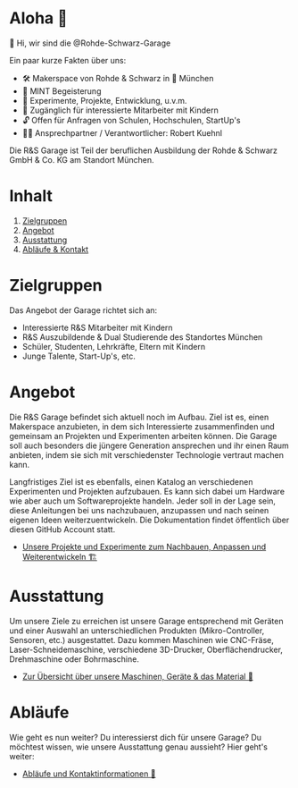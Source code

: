 # Aloha 🌺

👋 Hi, wir sind die @Rohde-Schwarz-Garage

Ein paar kurze Fakten über uns:

- 🛠 Makerspace von Rohde & Schwarz in 📍 München
- 💖 MINT Begeisterung
- 🧪 Experimente, Projekte, Entwicklung, u.v.m.
- 🎫 Zugänglich für interessierte Mitarbeiter mit Kindern
- 🔓 Offen für Anfragen von Schulen, Hochschulen, StartUp's
- 🦹‍♂️ Ansprechpartner / Verantwortlicher: Robert Kuehnl

<!---
rohde-schwarz-garage/rohde-schwarz-garage is a ✨ special ✨ repository because its `README.md` (this file) appears on your GitHub profile.
You can click the Preview link to take a look at your changes.
--->

Die R&S Garage ist Teil der beruflichen Ausbildung der Rohde & Schwarz GmbH & Co. KG am Standort München.

# Inhalt

1. [Zielgruppen](#Zielgruppen)
2. [Angebot](#Angebot)
3. [Ausstattung](#Ausstattung)
4. [Abläufe & Kontakt](#Abläufe)

# Zielgruppen

Das Angebot der Garage richtet sich an:

- Interessierte R&S Mitarbeiter mit Kindern
- R&S Auszubildende & Dual Studierende des Standortes München
- Schüler, Studenten, Lehrkräfte, Eltern mit Kindern
- Junge Talente, Start-Up's, etc.

# Angebot

Die R&S Garage befindet sich aktuell noch im Aufbau. Ziel ist es, einen Makerspace anzubieten, in dem sich 
Interessierte zusammenfinden und gemeinsam an Projekten und Experimenten arbeiten können. Die Garage 
soll auch besonders die jüngere Generation ansprechen und ihr einen Raum anbieten, indem sie sich mit 
verschiedenster Technologie vertraut machen kann.

Langfristiges Ziel ist es ebenfalls, einen Katalog an verschiedenen Experimenten und Projekten aufzubauen.
Es kann sich dabei um Hardware wie aber auch um Softwareprojekte handeln. Jeder soll in der Lage sein,
diese Anleitungen bei uns nachzubauen, anzupassen und nach seinen eigenen Ideen weiterzuentwickeln.
Die Dokumentation findet öffentlich über diesen GitHub Account statt.

- [Unsere Projekte und Experimente zum Nachbauen, Anpassen und Weiterentwickeln 🏗️](/documentation/03_projekte_und_experimente.md)

# Ausstattung

Um unsere Ziele zu erreichen ist unsere Garage entsprechend mit Geräten und einer Auswahl an unterschiedlichen
Produkten (Mikro-Controller, Sensoren, etc.) ausgestattet. Dazu kommen Maschinen wie CNC-Fräse, Laser-Schneidemaschine, verschiedene 3D-Drucker, Oberflächendrucker, Drehmaschine oder Bohrmaschine.

- [Zur Übersicht über unsere Maschinen, Geräte & das Material 🤖](/documentation/02_maschinen_geräte_material.md)

# Abläufe

Wie geht es nun weiter? Du interessierst dich für unsere Garage? Du möchtest wissen, wie unsere Ausstattung genau aussieht? Hier geht's weiter:

- [Abläufe und Kontaktinformationen 📯](/documentation/01_abläufe_und_kontakt.md)
